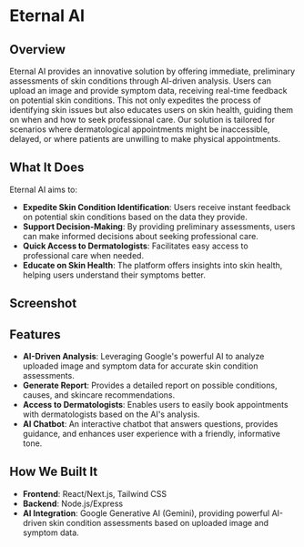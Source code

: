 # Eternal AI

## Overview

Eternal AI provides an innovative solution by offering immediate, preliminary assessments of skin conditions through AI-driven analysis. Users can upload an image and provide symptom data, receiving real-time feedback on potential skin conditions. This not only expedites the process of identifying skin issues but also educates users on skin health, guiding them on when and how to seek professional care. Our solution is tailored for scenarios where dermatological appointments might be inaccessible, delayed, or where patients are unwilling to make physical appointments.

## What It Does

Eternal AI aims to:

- **Expedite Skin Condition Identification**: Users receive instant feedback on potential skin conditions based on the data they provide.
- **Support Decision-Making**: By providing preliminary assessments, users can make informed decisions about seeking professional care.
- **Quick Access to Dermatologists**: Facilitates easy access to professional care when needed.
- **Educate on Skin Health**: The platform offers insights into skin health, helping users understand their symptoms better.

## Screenshot

<!-- Include a screenshot of the application here -->

## Features

- **AI-Driven Analysis**: Leveraging Google's powerful AI to analyze uploaded image and symptom data for accurate skin condition assessments.
- **Generate Report**: Provides a detailed report on possible conditions, causes, and skincare recommendations.
- **Access to Dermatologists**: Enables users to easily book appointments with dermatologists based on the AI's analysis.
- **AI Chatbot**: An interactive chatbot that answers questions, provides guidance, and enhances user experience with a friendly, informative tone.

## How We Built It

- **Frontend**: React/Next.js, Tailwind CSS
- **Backend**: Node.js/Express
- **AI Integration**: Google Generative AI (Gemini), providing powerful AI-driven skin condition assessments based on uploaded image and symptom data.
